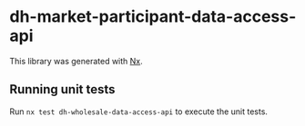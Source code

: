 # dh-market-participant-data-access-api

This library was generated with [Nx](https://nx.dev).

## Running unit tests

Run `nx test dh-wholesale-data-access-api` to execute the unit tests.
